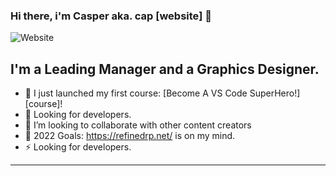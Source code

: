 ### Hi there, i'm Casper aka. cap [website] 👋 

![Website](https://refinedrp.net/)

## I'm a Leading Manager and a Graphics Designer.

- 🔭 I just launched my first course: [Become A VS Code SuperHero!][course]!
- 🌱 Looking for developers.
- 👯 I’m looking to collaborate with other content creators
- 🥅 2022 Goals: https://refinedrp.net/ is on my mind.
- ⚡ Looking for developers.

---
